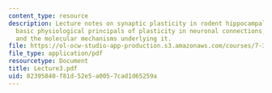 ```yaml
---
content_type: resource
description: Lecture notes on synaptic plasticity in rodent hippocampal slices, the
  basic physiological principals of plasticity in neuronal connections, and memory
  and the molecular mechanisms underlying it.
file: https://ol-ocw-studio-app-production.s3.amazonaws.com/courses/7-346-synaptic-plasticity-and-memory-from-molecules-to-behavior-fall-2007/82395840f81d52e5a0057cad1d65259a_Lecture3.pdf
file_type: application/pdf
resourcetype: Document
title: Lecture3.pdf
uid: 82395840-f81d-52e5-a005-7cad1d65259a
---
```

